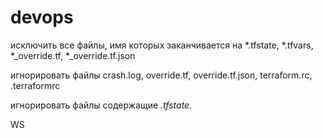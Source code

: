 # devops


исключить все файлы, имя которых заканчивается на *.tfstate, *.tfvars, *_override.tf, *_override.tf.json

игнорировать файлы crash.log, override.tf, override.tf.json, terraform.rc, .terraformrc 

игнорировать файлы содержащие *.tfstate.*

WS
